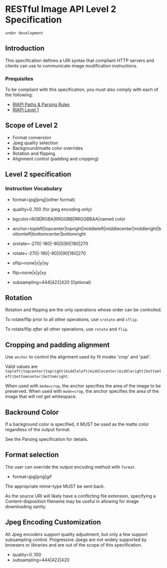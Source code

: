 # RESTful Image API Level 2 Specification

`under development`

## Introduction

This specification defines a URI syntax that compliant HTTP servers and clients can use to communicate image modification instructions.

### Prequisites

To be compliant with this specification, you must also comply with each of the following:

* [RIAPI Paths & Parsing Rules](https://github.com/riapi/riapi/blob/master/parsing.md)
* [RIAPI Level 1](https://github.com/riapi/riapi/blob/master/level-1.md)


## Scope of Level 2

* Format conversion
* Jpeg quality selection
* Background/matte color overrides
* Rotation and flipping
* Alignment control (padding and cropping)

## Level 2 specification 


### Instruction Vocabulary

* format=jpg|png|(other format)
* quality=0..100 (for jpeg encoding only)

* bgcolor=RGB|RGBA|RRGGBB|RRGGBBAA|named color
* anchor=topleft|topcenter|topright|middleleft|middlecenter|middleright|bottomleft|bottomcenter|bottomright
* srotate=-270|-180|-90|0|90|180|270
* rotate=-270|-180|-90|0|90|180|270
* sflip=none|x|y|xy
* flip=none|x|y|xy

* subsampling=444|422|420 (Optional)


## Rotation

Rotation and flipping are the only operations whose order can be controlled. 

To rotate/flip prior to all other operations, use `srotate` and `sflip`. 

To rotate/flip *after* all other operations, use `rotate` and `flip`. 

## Cropping and padding alignment

Use `anchor` to control the alignment used by fit modes 'crop' and 'pad'.

Valid values are `topleft|topcenter|topright|middleleft|middlecenter|middleright|bottomleft|bottomcenter|bottomright`.

When used with `mode=crop`, the anchor specifies the area of the image to be preserved. 
When used with `mode=crop`, the anchor specifies the area of the image that will not get whitespace. 

## Backround Color

If a background color is specified, it MUST be used as the matte color regardless of the output format.

See the Parsing specification for details. 

## Format selection

The user can override the output encoding method with `format`.

* format=jpg|png|gif

The appropriate mime-type MUST be sent back. 

As the source URI will likely have a conflicting file extension, specifying a Content-disposition filename may be useful in allowing for image downloading sanity.

## Jpeg Encoding Customization

All Jpeg encoders support quality adjustment, but only a few support subsampling control. Progressive Jpegs are not widely supported by browsers or libraries and are out of the scope of this specification.

* quality=0..100
* subsampling=444|422|420
